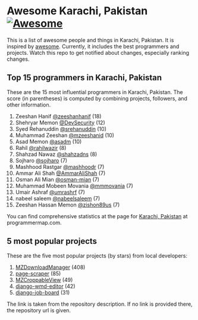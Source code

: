Awesome Karachi, Pakistan [![Awesome](https://cdn.rawgit.com/sindresorhus/awesome/d7305f38d29fed78fa85652e3a63e154dd8e8829/media/badge.svg)](https://github.com/sindresorhus/awesome)
================================================================================
This is a list of awesome people and things in Karachi, Pakistan. It is inspired by [awesome](https://github.com/sindresorhus/awesome). Currently, it includes the best programmers and projects. Watch this repo to get notified about changes, especially ranking changes.

Top 15 programmers in Karachi, Pakistan
--------------------------------------------------------------------------------
These are the 15 most influential programmers in Karachi, Pakistan. The score (in parentheses) is computed by combining projects, followers, and other information.

1. Zeeshan Hanif [@zeeshanhanif](https://github.com/zeeshanhanif) (18)
2. Shehryar Memon [@DevSecurity](https://github.com/DevSecurity) (12)
3. Syed Rehanuddin [@srehanuddin](https://github.com/srehanuddin) (10)
4. Muhammad Zeeshan [@mzeeshanid](https://github.com/mzeeshanid) (10)
5. Asad Memon [@asadm](https://github.com/asadm) (10)
6. Rahil [@rahilwazir](https://github.com/rahilwazir) (8)
7. Shahzad Nawaz [@shahzadns](https://github.com/shahzadns) (8)
8. Sojharo [@sojharo](https://github.com/sojharo) (7)
9. Mashhood Rastgar [@mashhoodr](https://github.com/mashhoodr) (7)
10. Ammar Ali Shah [@AmmarAliShah](https://github.com/AmmarAliShah) (7)
11. Osman Ali Mian [@osman-mian](https://github.com/osman-mian) (7)
12. Muhammad Mobeen Movania [@mmmovania](https://github.com/mmmovania) (7)
13. Umair Ashraf [@umrashrf](https://github.com/umrashrf) (7)
14. nabeel saleem [@nabeelsaleem](https://github.com/nabeelsaleem) (7)
15. Zeeshan Hassan Memon [@zishon89us](https://github.com/zishon89us) (7)

You can find comprehensive statistics at the page for [Karachi, Pakistan](http://programmermap.com/area/karachi-pakistan) at programmermap.com.

5 most popular projects
--------------------------------------------------------------------------------
These are the five most popular projects (by stars) from local developers:

1. [MZDownloadManager](https://github.com/mzeeshanid/MZDownloadManager) (408)
2. [page-scraper](https://github.com/mahadazad/page-scraper) (85)
3. [MZCroppableView](https://github.com/mzeeshanid/MZCroppableView) (49)
4. [django-wmd-editor](https://github.com/jpartogi/django-wmd-editor) (42)
5. [django-job-board](https://github.com/jpartogi/django-job-board) (31)

The link is taken from the repository description. If no link is provided there, the repository url is given.
